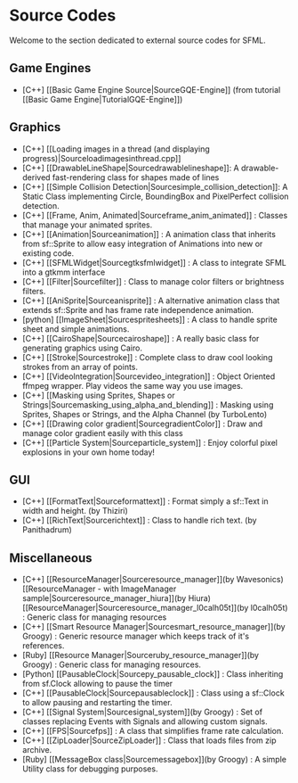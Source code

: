 # Source Codes

Welcome to the section dedicated to external source codes for SFML.

## Game Engines
* [C++] [[Basic Game Engine Source|SourceGQE-Engine]] (from tutorial [[Basic Game Engine|TutorialGQE-Engine]])

## Graphics
* [C++] [[Loading images in a thread (and displaying progress)|Sourceloadimagesinthread.cpp]]
* [C++] [[DrawableLineShape|Sourcedrawablelineshape]]: A drawable-derived fast-rendering class for shapes made of lines
* [C++] [[Simple Collision Detection|Sourcesimple_collision_detection]]: A Static Class implementing Circle, BoundingBox and PixelPerfect collision detection.
* [C++] [[Frame, Anim, Animated|Sourceframe_anim_animated]] : Classes that manage your animated sprites.
* [C++] [[Animation|Sourceanimation]] : A animation class that inherits from sf::Sprite to allow easy integration of Animations into new or existing code.
* [C++] [[SFMLWidget|Sourcegtksfmlwidget]] : A class to integrate SFML into a gtkmm interface
* [C++] [[Filter|Sourcefilter]] : Class to manage color filters or brightness filters.
* [C++] [[AniSprite|Sourceanisprite]] : A alternative animation class that extends sf::Sprite and has frame rate independence animation.
* [python] [[ImageSheet|Sourcespritesheets]] : A class to handle sprite sheet and simple animations.
* [C++] [[CairoShape|Sourcecairoshape]] : A really basic class for generating graphics using Cairo.
* [C++] [[Stroke|Sourcestroke]] : Complete class to draw cool looking strokes from an array of points.
* [C++] [[VideoIntegration|Sourcevideo_integration]] : Object Oriented ffmpeg wrapper. Play videos the same way you use images.
* [C++] [[Masking using Sprites, Shapes or Strings|Sourcemasking_using_alpha_and_blending]] : Masking using Sprites, Shapes or Strings, and the Alpha Channel (by TurboLento)
* [C++] [[Drawing color gradient|SourcegradientColor]] : Draw and manage color gradient easily with this class
* [C++] [[Particle System|Sourceparticle_system]] : Enjoy colorful pixel explosions in your own home today!

## GUI

* [C++] [[FormatText|Sourceformattext]] : Format simply a sf::Text in width and height. (by Thiziri)
* [C++] [[RichText|Sourcerichtext]] : Class to handle rich text. (by Panithadrum)

## Miscellaneous
* [C++] [[ResourceManager|Sourceresource_manager]](by Wavesonics) [[ResourceManager - with ImageManager sample|Sourceresource_manager_hiura]](by Hiura) [[ResourceManager|Sourceresource_manager_l0calh05t]](by l0calh05t)  : Generic class for managing resources
* [C++] [[Smart Resource Manager|Sourcesmart_resource_manager]](by Groogy)  : Generic resource manager which keeps track of it's references.
* [Ruby] [[Resource Manager|Sourceruby_resource_manager]](by Groogy)  : Generic class for managing resources.
* [Python] [[PausableClock|Sourcepy_pausable_clock]] : Class inheriting from sf.Clock allowing to pause the timer
* [C++] [[PausableClock|Sourcepausableclock]] : Class using a sf::Clock to allow pausing and restarting the timer.
* [C++] [[Signal System|Sourcesignal_system]](by Groogy)  : Set of classes replacing Events with Signals and allowing custom signals.
* [C++] [[FPS|Sourcefps]] : A class that simplifies frame rate calculation.
* [C++] [[ZipLoader|SourceZipLoader]] : Class that loads files from zip archive.
* [Ruby] [[MessageBox class|Sourcemessagebox]](by Groogy)  : A simple Utility class for debugging purposes.